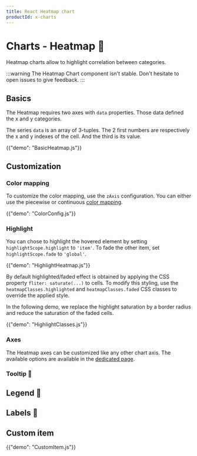 ```yaml
---
title: React Heatmap chart
productId: x-charts
---
```


# Charts - Heatmap [<span class="plan-pro"></span>](/x/introduction/licensing/#pro-plan 'Pro plan')🚧

<p class="description">Heatmap charts allow to highlight correlation between categories.</p>

:::warning
The Heatmap Chart component isn't stable. Don't hesitate to open issues to give feedback.
:::

## Basics

The Heatmap requires two axes with `data` properties.
Those data defined the x and y categories.

The series `data` is an array of 3-tuples.
The 2 first numbers are respectively the x and y indexes of the cell.
And the third is its value.

{{"demo": "BasicHeatmap.js"}}

## Customization

### Color mapping

To customize the color mapping, use the `zAxis` configuration.
You can either use the piecewise or continuous [color mapping](https://mui.com/x/react-charts/styling/#values-color).

{{"demo": "ColorConfig.js"}}

### Highlight

You can chose to highlight the hovered element by setting `highlightScope.highlight` to `'item'`.
To fade the other item, set `highlightScope.fade` to `'global'`.

{{"demo": "HighlightHeatmap.js"}}

By default highlighted/faded effect is obtained by applying the CSS property `fliter: saturate(...)` to cells.
To modify this styling, use the `heatmapClasses.highlighted` and `heatmapClasses.faded` CSS classes to override the applied style.

In the following demo, we replace the highlight saturation by a border radius and reduce the saturation of the faded cells.

{{"demo": "HighlightClasses.js"}}

### Axes

The Heatmap axes can be customized like any other chart axis.
The available options are available in the [dedicated page](/x/react-charts/axis/#axis-customization).

### Tooltip 🚧

## Legend 🚧

## Labels 🚧

## Custom item

{{"demo": "CustomItem.js"}}
